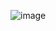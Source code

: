 ![image](https://user-images.githubusercontent.com/57319180/146533193-2664df6b-f91a-4d5e-a05e-84c9197a3750.png)
